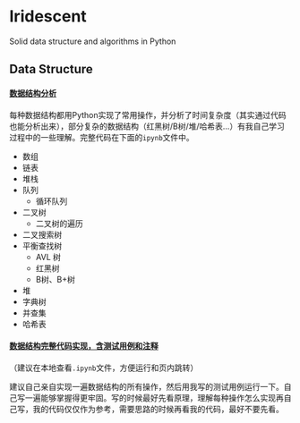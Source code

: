 # Iridescent
Solid data structure and algorithms in Python

## Data Structure
#### [数据结构分析](Data%20Structure.md)
每种数据结构都用Python实现了常用操作，并分析了时间复杂度（其实通过代码也能分析出来），部分复杂的数据结构（红黑树/B树/堆/哈希表...）有我自己学习过程中的一些理解。完整代码在下面的```ipynb```文件中。

- 数组
- 链表
- 堆栈
- 队列
    - 循环队列
- 二叉树
    - 二叉树的遍历
- 二叉搜索树
- 平衡查找树
    - AVL 树
    - 红黑树
    - B树、B+树
- 堆
- 字典树
- 并查集
- 哈希表

#### [数据结构完整代码实现，含测试用例和注释](Data%20Structure%20code%20complete.ipynb)
（建议在本地查看```.ipynb```文件，方便运行和页内跳转）

建议自己亲自实现一遍数据结构的所有操作，然后用我写的测试用例运行一下。自己写一遍能够掌握得更牢固。写的时候最好先看原理，理解每种操作怎么实现再自己写，我的代码仅仅作为参考，需要思路的时候再看我的代码，最好不要先看。